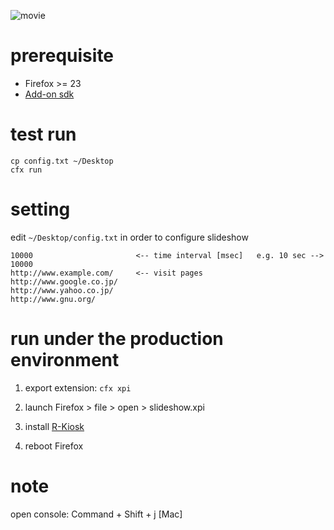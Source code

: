 ![movie](http://www.youtube.com/watch?v=HvxzAbH4egc)

# prerequisite

- Firefox >= 23
- [Add-on sdk](https://dev.mozilla.jp/addon-sdk-docs/dev-guide/tutorials/installation.html)



# test run

    cp config.txt ~/Desktop
    cfx run

# setting

edit `~/Desktop/config.txt` in order to configure slideshow

    10000                       <-- time interval [msec]   e.g. 10 sec --> 10000
    http://www.example.com/     <-- visit pages
    http://www.google.co.jp/
    http://www.yahoo.co.jp/
    http://www.gnu.org/
    

# run under the production environment

1. export extension: `cfx xpi`

1. launch Firefox > file > open > slideshow.xpi

1. install [R-Kiosk](https://addons.mozilla.org/ja/firefox/addon/r-kiosk/?src=search)

1. reboot Firefox



# note

open console: Command + Shift + j [Mac]
